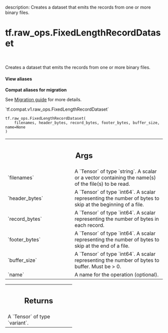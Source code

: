 description: Creates a dataset that emits the records from one or more binary files.

<div itemscope itemtype="http://developers.google.com/ReferenceObject">
<meta itemprop="name" content="tf.raw_ops.FixedLengthRecordDataset" />
<meta itemprop="path" content="Stable" />
</div>

# tf.raw_ops.FixedLengthRecordDataset

<!-- Insert buttons and diff -->

<table class="tfo-notebook-buttons tfo-api nocontent" align="left">

</table>



Creates a dataset that emits the records from one or more binary files.

<section class="expandable">
  <h4 class="showalways">View aliases</h4>
  <p>
<b>Compat aliases for migration</b>
<p>See
<a href="https://www.tensorflow.org/guide/migrate">Migration guide</a> for
more details.</p>
<p>`tf.compat.v1.raw_ops.FixedLengthRecordDataset`</p>
</p>
</section>

<pre class="devsite-click-to-copy prettyprint lang-py tfo-signature-link">
<code>tf.raw_ops.FixedLengthRecordDataset(
    filenames, header_bytes, record_bytes, footer_bytes, buffer_size, name=None
)
</code></pre>



<!-- Placeholder for "Used in" -->


<!-- Tabular view -->
 <table class="responsive fixed orange">
<colgroup><col width="214px"><col></colgroup>
<tr><th colspan="2"><h2 class="add-link">Args</h2></th></tr>

<tr>
<td>
`filenames`
</td>
<td>
A `Tensor` of type `string`.
A scalar or a vector containing the name(s) of the file(s) to be
read.
</td>
</tr><tr>
<td>
`header_bytes`
</td>
<td>
A `Tensor` of type `int64`.
A scalar representing the number of bytes to skip at the
beginning of a file.
</td>
</tr><tr>
<td>
`record_bytes`
</td>
<td>
A `Tensor` of type `int64`.
A scalar representing the number of bytes in each record.
</td>
</tr><tr>
<td>
`footer_bytes`
</td>
<td>
A `Tensor` of type `int64`.
A scalar representing the number of bytes to skip at the end
of a file.
</td>
</tr><tr>
<td>
`buffer_size`
</td>
<td>
A `Tensor` of type `int64`.
A scalar representing the number of bytes to buffer. Must be > 0.
</td>
</tr><tr>
<td>
`name`
</td>
<td>
A name for the operation (optional).
</td>
</tr>
</table>



<!-- Tabular view -->
 <table class="responsive fixed orange">
<colgroup><col width="214px"><col></colgroup>
<tr><th colspan="2"><h2 class="add-link">Returns</h2></th></tr>
<tr class="alt">
<td colspan="2">
A `Tensor` of type `variant`.
</td>
</tr>

</table>

